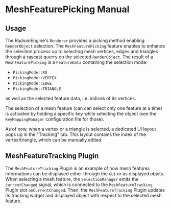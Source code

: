 # MeshFeaturePicking Manual

## Usage

The RadiumEngine's `Renderer` provides a picking method enabling `RenderObject` selection.
The `MeshFeaturePicking` feature enables to enhance the selection process up to selecting mesh vertices, edges and triangles through a raycast querry on the selected `RenderObject`.
The result of a `MeshFeaturePicking` is a `FeatureData` containing the selection mode:
* `PickingMode::RO`
* `PickingMode::VERTEX`
* `PickingMode::EDGE`
* `PickingMode::TRIANGLE`

as well as the selected feature data, i.e. indices of its vertices.

The selection of a mesh feature (can can select only one feature at a time) is activated by holding a specific key while selecting the object (see the `KeyMappingManager` configuration file for those).

As of now, when a vertex or a triangle is selected, a dedicated UI layout pops up in the "Tracking" tab.
This layout contains the index of the vertex/triangle, which can be manually edited.

## MeshFeatureTracking Plugin

The `MeshFeatureTracking` Plugin is an example of how mesh features informations can be displayed either through the `Gui` or as displayed objets.
When selecting a mesh feature, the `SelectionManager` emits the `currentChanged` signal, which is connected to the `MeshFeatureTracking` Plugin slot `onCurrentChanged`.
Then, the `MeshFeatureTracking` Plugin updates its tracking widget and displayed object with respect to the selected mesh feature.
